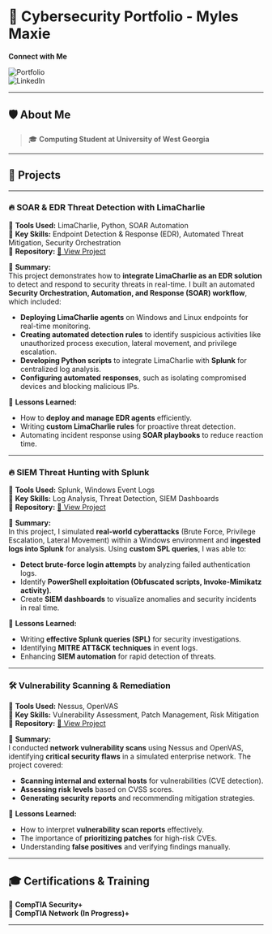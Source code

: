 # 🚀 Cybersecurity Portfolio - Myles Maxie  
**Connect with Me** 

![Portfolio](https://img.shields.io/badge/Portfolio-Live-blue?style=flat-square&logo=github)  
![LinkedIn](https://img.shields.io/badge/LinkedIn-Connect-blue?style=flat-square&logo=linkedin)  

---

## 🛡️ About Me  

> 🎓 **Computing Student at University of West Georgia**   

---

## 📂 Projects  
---

### 🔥 **SOAR & EDR Threat Detection with LimaCharlie**  
🔹 **Tools Used:** LimaCharlie, Python, SOAR Automation  
🔹 **Key Skills:** Endpoint Detection & Response (EDR), Automated Threat Mitigation, Security Orchestration  
🔹 **Repository:** [🔗 View Project](#)  

📝 **Summary:**  
This project demonstrates how to **integrate LimaCharlie as an EDR solution** to detect and respond to security threats in real-time. I built an automated **Security Orchestration, Automation, and Response (SOAR) workflow**, which included:  

- **Deploying LimaCharlie agents** on Windows and Linux endpoints for real-time monitoring.  
- **Creating automated detection rules** to identify suspicious activities like unauthorized process execution, lateral movement, and privilege escalation.  
- **Developing Python scripts** to integrate LimaCharlie with **Splunk** for centralized log analysis.  
- **Configuring automated responses**, such as isolating compromised devices and blocking malicious IPs.  

📌 **Lessons Learned:**  
- How to **deploy and manage EDR agents** efficiently.  
- Writing **custom LimaCharlie rules** for proactive threat detection.  
- Automating incident response using **SOAR playbooks** to reduce reaction time.  

---

### 🔥 **SIEM Threat Hunting with Splunk**  
🔹 **Tools Used:** Splunk, Windows Event Logs  
🔹 **Key Skills:** Log Analysis, Threat Detection, SIEM Dashboards  
🔹 **Repository:** [🔗 View Project](#)  

📝 **Summary:**  
In this project, I simulated **real-world cyberattacks** (Brute Force, Privilege Escalation, Lateral Movement) within a Windows environment and **ingested logs into Splunk** for analysis. Using **custom SPL queries**, I was able to:  

- **Detect brute-force login attempts** by analyzing failed authentication logs.  
- Identify **PowerShell exploitation (Obfuscated scripts, Invoke-Mimikatz activity)**.  
- Create **SIEM dashboards** to visualize anomalies and security incidents in real time.  

📌 **Lessons Learned:**  
- Writing **effective Splunk queries (SPL)** for security investigations.  
- Identifying **MITRE ATT&CK techniques** in event logs.  
- Enhancing **SIEM automation** for rapid detection of threats.  

---

### 🛠️ **Vulnerability Scanning & Remediation**  
🔹 **Tools Used:** Nessus, OpenVAS  
🔹 **Key Skills:** Vulnerability Assessment, Patch Management, Risk Mitigation  
🔹 **Repository:** [🔗 View Project](#)  

📝 **Summary:**  
I conducted **network vulnerability scans** using Nessus and OpenVAS, identifying **critical security flaws** in a simulated enterprise network. The project covered:  

- **Scanning internal and external hosts** for vulnerabilities (CVE detection).  
- **Assessing risk levels** based on CVSS scores.  
- **Generating security reports** and recommending mitigation strategies.  

📌 **Lessons Learned:**  
- How to interpret **vulnerability scan reports** effectively.  
- The importance of **prioritizing patches** for high-risk CVEs.  
- Understanding **false positives** and verifying findings manually.  

---

## 🎓 **Certifications & Training**  

📌 **CompTIA Security+**  
📌 **CompTIA Network (In Progress)+**  

---

